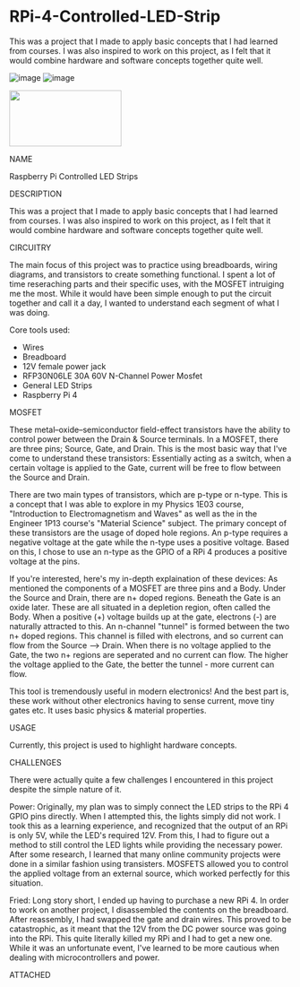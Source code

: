 # RPi-4-Controlled-LED-Strip
This was a project that I made to apply basic concepts that I had learned from courses. I was also inspired to work on this project, as I felt that it would combine hardware and software concepts together quite well. 


![image](https://user-images.githubusercontent.com/74937113/127747990-f5af8919-117f-45d0-a010-d92b1c852c86.png)
![image](https://user-images.githubusercontent.com/74937113/127747995-ac070880-3bbf-44c6-96cb-2ae1cb0dcf19.png)


<img src= "https://user-images.githubusercontent.com/74937113/127747984-0e311f78-2eeb-4e58-b2d7-6c08996a7809.png" width="200" height="100">


NAME

Raspberry Pi Controlled LED Strips

DESCRIPTION

This was a project that I made to apply basic concepts that I had learned from courses. I was also inspired to work on this project, as I felt that it would combine hardware and software concepts together quite well. 

CIRCUITRY

The main focus of this project was to practice using breadboards, wiring diagrams, and transistors to create something functional. I spent a lot of time reseraching parts and their specific uses, with the MOSFET intruiging me the most. While it would have been simple enough to put the circuit together and call it a day, I wanted to understand each segment of what I was doing.

Core tools used:
- Wires
- Breadboard
- 12V female power jack
- RFP30N06LE 30A 60V N-Channel Power Mosfet 
- General LED Strips
- Raspberry Pi 4

MOSFET

These metal–oxide–semiconductor field-effect transistors have the ability to control power between the Drain & Source terminals. In a MOSFET, there are three pins;  Source, Gate, and Drain. This is the most basic way that I've come to understand these transistors: Essentially acting as a switch, when a certain voltage is applied to the Gate, current will be free to flow between the Source and Drain.

There are two main types of transistors, which are p-type or n-type. This is a concept that I was able to explore in my Physics 1E03 course, 	
"Introduction to Electromagnetism and Waves" as well as the in the Engineer 1P13 course's "Material Science" subject. The primary concept of these transistors are the usage of doped hole regions. An p-type requires a negative voltage at the gate while the n-type uses a positive voltage. Based on this, I chose to use an n-type as the GPIO of a RPi 4 produces a positive voltage at the pins.

If you're interested, here's my in-depth explaination of these devices:
As mentioned the components of a MOSFET are three pins and a Body. Under the Source and Drain, there are n+ doped regions. Beneath the Gate is an oxide later. These are all situated in a depletion region, often called the Body.
When a positive (+) voltage builds up at the gate, electrons (-) are naturally attracted to this. An n-channel "tunnel" is formed between the two n+ doped regions. This channel is filled with electrons, and so current can flow from the Source --> Drain. 
When there is no voltage applied to the Gate, the two n+ regions are seperated and no current can flow. The higher the voltage applied to the Gate, the better the tunnel - more current can flow.

This tool is tremendously useful in modern electronics! And the best part is, these work without other electronics having to sense current, move tiny gates etc. It uses basic physics & material properties.

USAGE

Currently, this project is used to highlight hardware concepts. 

CHALLENGES

There were actually quite a few challenges I encountered in this project despite the simple nature of it. 

Power: 
Originally, my plan was to simply connect the LED strips to the RPi 4 GPIO pins directly. When I attempted this, the lights simply did not work. I took this as a learning experience, and recognized that the output of an RPi is only 5V, while the LED's required 12V. From this, I had to figure out a method to still control the LED lights while providing the necessary power. After some research, I learned that many online community projects were done in a similar fashion using transisters. MOSFETS allowed you to control the applied voltage from an external source, which worked perfectly for this situation.

Fried:
Long story short, I ended up having to purchase a new RPi 4. In order to work on another project, I disassembled the contents on the breadboard. After reassembly, I had swapped the gate and drain wires. This proved to be catastrophic, as it meant that the 12V from the DC power source was going into the RPi. This quite literally killed my RPi and I had to get a new one.
While it was an unfortunate event, I've learned to be more cautious when dealing with microcontrollers and power. 


ATTACHED

